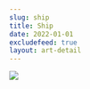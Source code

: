 ```yaml
---
slug: ship
title: Ship
date: 2022-01-01
excludefeed: true
layout: art-detail
---
```

![](/art/ship.webp)
